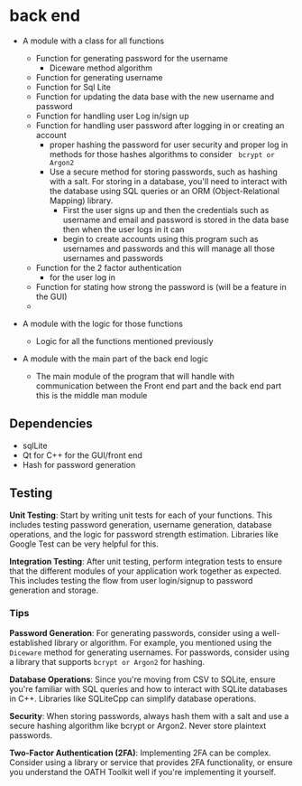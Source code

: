 # back end 

-  A  module with a class for all  functions 
	- Function for generating password for the username
		- Diceware method algorithm 
	- Function for generating username 
	- Function for Sql Lite 
	- Function for updating  the data base with the new username and password 
	- Function for handling user Log in/sign up 
	- Function for handling user password after logging in or creating an account 
		- proper hashing the password for user security and proper log in methods for those hashes algorithms to consider ` bcrypt or Argon2` 
		- Use a secure method for storing passwords, such as hashing with a salt. For storing in a database, you'll need to interact with the database using SQL queries or an ORM (Object-Relational Mapping) library.
			- First the user signs up and then the credentials such as username and email and password is stored in the data base then when the user logs in it can 
			- begin to create accounts using this program such as usernames and passwords and this  will manage all those usernames and passwords 
	- Function for the 2 factor authentication 
		- for the user log in 
	- Function for stating how strong the password is (will be a feature in the GUI)
	- 
- A module with the logic for those functions 
	- Logic for all the functions mentioned previously 

- A module with the main part of the back end logic 
	- The main module of the program that will handle with communication between the Front end part and the back end part this is the middle man module 


## Dependencies 

- sqlLite 
- Qt for C++ for the GUI/front end 
- Hash for password generation


## Testing 

**Unit Testing**: Start by writing unit tests for each of your functions. This includes testing password generation, username generation, database operations, and the logic for password strength estimation. Libraries like Google Test can be very helpful for this.


**Integration Testing**: After unit testing, perform integration tests to ensure that the different modules of your application work together as expected. This includes testing the flow from user login/signup to password generation and storage.


### Tips 
**Password Generation**: For generating passwords, consider using a well-established library or algorithm. For example, you mentioned using the `Diceware` method for generating usernames. For passwords, consider using a library that supports `bcrypt or Argon2` for hashing.


**Database Operations**: Since you're moving from CSV to SQLite, ensure you're familiar with SQL queries and how to interact with SQLite databases in C++. Libraries like SQLiteCpp can simplify database operations.

**Security**: When storing passwords, always hash them with a salt and use a secure hashing algorithm like bcrypt or Argon2. Never store plaintext passwords.


**Two-Factor Authentication (2FA)**: Implementing 2FA can be complex. Consider using a library or service that provides 2FA functionality, or ensure you understand the OATH Toolkit well if you're implementing it yourself.